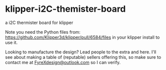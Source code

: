 # klipper-i2C-themister-board
a i2C thermister board for klipper

Note you need the Python files from: https://github.com/Klipper3d/klipper/pull/6584/files in your klipper install to use it.

Looking to manufacture the design? Lead people to the extra and here. I'll see about making a table of (reputable) sellers offering this, so make sure to contact me at FyreXdesign@outlook.com so I can verify.

